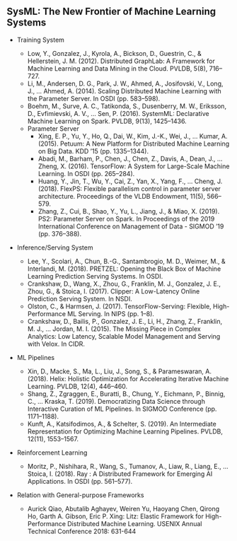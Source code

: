 ## SysML: The New Frontier of Machine Learning Systems

* Training System
  + Low, Y., Gonzalez, J., Kyrola, A., Bickson, D., Guestrin, C., & Hellerstein, J. M. (2012). Distributed GraphLab: A Framework for Machine Learning and Data Mining in the Cloud. PVLDB, 5(8), 716–727.
  + Li, M., Andersen, D. G., Park, J. W., Ahmed, A., Josifovski, V., Long, J., … Ahmed, A. (2014). Scaling Distributed Machine Learning with the Parameter Server. In OSDI (pp. 583–598).
  + Boehm, M., Surve, A. C., Tatikonda, S., Dusenberry, M. W., Eriksson, D., Evfimievski, A. V., … Sen, P. (2016). SystemML: Declarative Machine Learning on Spark. PVLDB, 9(13), 1425–1436.
  + Parameter Server
    - Xing, E. P., Yu, Y., Ho, Q., Dai, W., Kim, J.-K., Wei, J., … Kumar, A. (2015). Petuum: A New Platform for Distributed Machine Learning on Big Data. KDD ’15 (pp. 1335–1344).
    - Abadi, M., Barham, P., Chen, J., Chen, Z., Davis, A., Dean, J., … Zheng, X. (2016). TensorFlow: A System for Large-Scale Machine Learning. In OSDI (pp. 265–284).
    - Huang, Y., Jin, T., Wu, Y., Cai, Z., Yan, X., Yang, F., … Cheng, J. (2018). FlexPS: Flexible parallelism control in parameter server architecture. Proceedings of the VLDB Endowment, 11(5), 566–579.
    - Zhang, Z., Cui, B., Shao, Y., Yu, L., Jiang, J., & Miao, X. (2019). PS2: Parameter Server on Spark. In Proceedings of the 2019 International Conference on Management of Data - SIGMOD ’19 (pp. 376–388).

* Inference/Serving System
  + Lee, Y., Scolari, A., Chun, B.-G., Santambrogio, M. D., Weimer, M., & Interlandi, M. (2018). PRETZEL: Opening the Black Box of Machine Learning Prediction Serving Systems. In OSDI.
  + Crankshaw, D., Wang, X., Zhou, G., Franklin, M. J., Gonzalez, J. E., Zhou, G., & Stoica, I. (2017). Clipper: A Low-Latency Online Prediction Serving System. In NSDI.
  + Olston, C., & Harmsen, J. (2017). TensorFlow-Serving: Flexible, High-Performance ML Serving. In NIPS (pp. 1–8).
  + Crankshaw, D., Bailis, P., Gonzalez, J. E., Li, H., Zhang, Z., Franklin, M. J., … Jordan, M. I. (2015). The Missing Piece in Complex Analytics: Low Latency, Scalable Model Management and Serving with Velox. In CIDR.

* ML Pipelines
  + Xin, D., Macke, S., Ma, L., Liu, J., Song, S., & Parameswaran, A. (2018). Helix: Holistic Optimization for Accelerating Iterative Machine Learning. PVLDB, 12(4), 446–460.
  + Shang, Z., Zgraggen, E., Buratti, B., Chung, Y., Eichmann, P., Binnig, C., … Kraska, T. (2019). Democratizing Data Science through Interactive Curation of ML Pipelines. In SIGMOD Conference (pp. 1171–1188).
  + Kunft, A., Katsifodimos, A., & Schelter, S. (2019). An Intermediate Representation for Optimizing Machine Learning Pipelines. PVLDB, 12(11), 1553–1567.

* Reinforcement Learning	
  + Moritz, P., Nishihara, R., Wang, S., Tumanov, A., Liaw, R., Liang, E., … Stoica, I. (2018). Ray : A Distributed Framework for Emerging AI Applications. In OSDI (pp. 561–577).

* Relation with General-purpose Frameworks
  + Aurick Qiao, Abutalib Aghayev, Weiren Yu, Haoyang Chen, Qirong Ho, Garth A. Gibson, Eric P. Xing:
Litz: Elastic Framework for High-Performance Distributed Machine Learning. USENIX Annual Technical Conference 2018: 631-644

